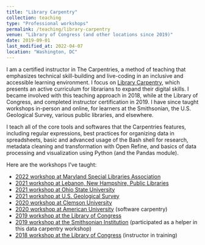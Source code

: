 ```yaml
---
title: "Library Carpentry"
collection: teaching
type: "Professional workshops"
permalink: /teaching/library-carpentry
venue: "Library of Congress (and other locations since 2019)"
date: 2019-09-01
last_modified_at: 2022-04-07
location: "Washington, DC"
---
```


I am a certified instructor in The Carpentries, a method of teaching that emphasizes technical skill-building and live-coding in an inclusive and accessible learning environment. I focus on [Library Carpentry](https://librarycarpentry.org), which presents an active curriculum for librarians to expand their digital skills.<!-- more --> I became involved with this teaching approach in 2018, while at the Library of Congress, and completed instructor certification in 2019. I have since taught workshops in-person and online, for learners at the Smithsonian, the U.S. Geological Survey, various public libraries, and elsewhere. 

I teach all of the core tools and softwares that the Carpentries features, including regular expressions, best practices for organizing data in spreadsheets, basic and advanced usage of the Bash shell for research, metadata cleaning and transformation with Open Refine, and basics of data processing and visualization using Python (and the Pandas module). 

Here are the workshops I've taught: 

* [2022 workshop at Maryland Special Libraries Association](https://amytrost.github.io/2022-07-18-SLA-MD/)
* [2021 workshop at Lebanon, New Hampshire, Public Libraries](https://morskyjezek.github.io/2021-10-05-lelibrary-online/)
* [2021 workshop at Ohio State University](https://morskyjezek.github.io/2021-05-24-osu-online/)
* [2021 workshop at U.S. Geological Survey](https://morskyjezek.github.io/2021-03-30-usgs-online/)
* [2020 workshop at Clemson University](https://shlake.github.io/2020-12-01-Clemson-online-NNLM/)
* [2020 workshop at American University](https://annajiat.github.io/2020-11-09-american-online/) (software carpentry)
* [2019 workshop at the Library of Congress](https://morskyjezek.github.io/2019-09-24-libraryofcongress/)
* [2019 workshop at the Smithsonian Institution](https://smithsonianworkshops.github.io/2019-08-15-castle/) (participated as a helper in this data carpentry workshop)
* [2018 workshop at the Library of Congress](https://libcce.github.io/2018-09-18-LC/) (instructor in training)
